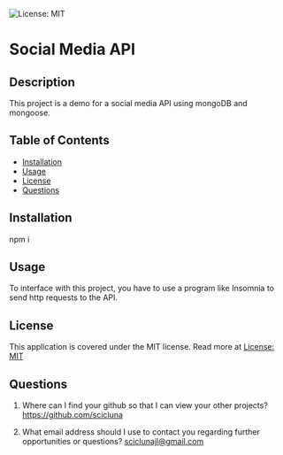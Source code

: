 ![License: MIT](https://img.shields.io/badge/License-MIT-yellow.svg)
  
  # Social Media API

  ## Description

  This project is a demo for a social media API using mongoDB and mongoose.

  ## Table of Contents

  - [Installation](#installation)
  - [Usage](#usage)
  - [License](#license)
  - [Questions](#questions)

  ## Installation

  npm i

  ## Usage

  To interface with this project, you have to use a program like Insomnia to send http requests to the API.

  ## License

  This application is covered under the MIT license. Read more at [License: MIT](https://opensource.org/licenses/MIT)

  ## Questions

  1. Where can I find your github so that I can view your other projects? https://github.com/scicluna

  2. What email address should I use to contact you regarding further opportunities or questions? sciclunajl@gmail.com
